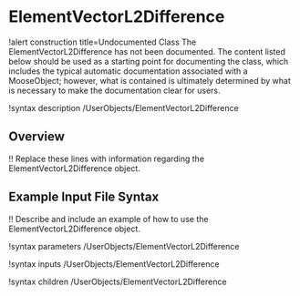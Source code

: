 # ElementVectorL2Difference

!alert construction title=Undocumented Class
The ElementVectorL2Difference has not been documented. The content listed below should be used as a starting point for
documenting the class, which includes the typical automatic documentation associated with a
MooseObject; however, what is contained is ultimately determined by what is necessary to make the
documentation clear for users.

!syntax description /UserObjects/ElementVectorL2Difference

## Overview

!! Replace these lines with information regarding the ElementVectorL2Difference object.

## Example Input File Syntax

!! Describe and include an example of how to use the ElementVectorL2Difference object.

!syntax parameters /UserObjects/ElementVectorL2Difference

!syntax inputs /UserObjects/ElementVectorL2Difference

!syntax children /UserObjects/ElementVectorL2Difference
